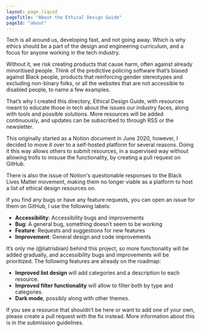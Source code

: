 ```yaml
---
layout: page.liquid
pageTitle: "About the Ethical Design Guide"
pageId: "about"
---
```


Tech is all around us, developing fast, and not going away. Which is why ethics should be a part of the design and engineering curriculum, and a focus for anyone working in the tech industry.

Without it, we risk creating products that cause harm, often against already minoritised people. Think of the predictive policing software that’s biased against Black people, products that reinforcing gender stereotypes and excluding non-binary folks, or all the websites that are not accessible to disabled people, to name a few examples.

That’s why I created this directory, Ethical Design Guide, with resources meant to educate those in tech about the issues our industry faces, along with tools and possible solutions. More resources will be added continuously, and updates can be subscribed to through RSS or the newsletter.

This originally started as a Notion document in June 2020, however, I decided to move it over to a self-hosted platform for several reasons. Doing it this way allows others to submit resources, in a supervised way without allowing trolls to misuse the functionality, by creating a pull request on GitHub.

There is also the issue of Notion's questionable responses to the Black Lives Matter movement, making them no longer viable as a platform to host a list of ethical design resources on. 

If you find any bugs or have any feature requests, you can open an issue for them on GitHub, I use the following labels:
- **Accessibility**: Accessibility bugs and improvements
- **Bug**: A general bug, something doesn’t seem to be working
- **Feature**: Requests and suggestions for new features
- **Improvement**: General design and code improvements

It’s only me (@liatrisbian) behind this project, so more functionality will be added gradually, and accessibility bugs and improvements will be prioritized. The following features are already on the roadmap:
- **Improved list design** will add categories and a description to each resource.
- **Improved filter functionality** will allow to filter both by type and categories. 
- **Dark mode**, possibly along with other themes. 

If you see a resource that shouldn’t be here or want to add one of your own, please create a pull request with the fix instead. More information about this is in the submission guidelines. 
